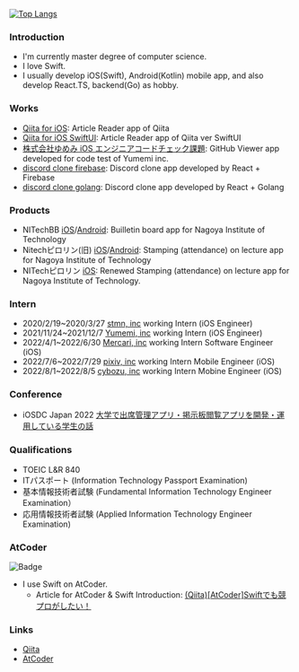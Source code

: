 [![Top Langs](https://github-readme-stats-git-masterrstaa-rickstaa.vercel.app/api/top-langs/?username=kntkymt&layout=compact)](https://github.com/anuraghazra/github-readme-stats)

### Introduction
- I'm currently master degree of computer science.
- I love Swift.
- I usually develop iOS(Swift), Android(Kotlin) mobile app, and also develop React.TS, backend(Go) as hobby.

### Works
- [Qiita for iOS](https://github.com/kntkymt/Qiita_for_iOS): Article Reader app of Qiita
- [Qiita for iOS SwiftUI](https://github.com/kntkymt/Qiita_for_iOS_SwiftUI): Article Reader app of Qiita ver SwiftUI
- [株式会社ゆめみ iOS エンジニアコードチェック課題](https://github.com/kntkymt/yumemi-ios-engineer-codecheck): GitHub Viewer app developed for code test of Yumemi inc.
- [discord clone firebase](https://github.com/kntkymt/discord_clone_firebase): Discord clone app developed by React + Firebase
- [discord clone golang](https://github.com/kntkymt/discord_clone_golang): Discord clone app developed by React + Golang
    
### Products
- NITechBB [iOS](https://apps.apple.com/us/app/id1525858812)/[Android](https://play.google.com/store/apps/details?id=com.c0de_mattari.nitechbb): Builletin board app for Nagoya Institute of Technology
- Nitechピロリン(旧) [iOS](https://apps.apple.com/us/app/id1449703640)/[Android](https://play.google.com/store/apps/details?id=jp.ac.nitech.pyrroline): Stamping (attendance) on lecture app for Nagoya Institute of Technology
- NITechピロリン [iOS](https://apps.apple.com/us/app/id1584907746): Renewed Stamping (attendance) on lecture app for Nagoya Institute of Technology.

### Intern
- 2020/2/19~2020/3/27 [stmn, inc](https://stmn.co.jp/) working Intern (iOS Engineer)
- 2021/11/24~2021/12/7 [Yumemi, inc](https://www.yumemi.co.jp/) working Intern (iOS Engineer)
- 2022/4/1~2022/6/30 [Mercari, inc](https://about.mercari.com/) working Intern Software Engineer (iOS)
- 2022/7/6~2022/7/29 [pixiv, inc](https://www.pixiv.co.jp/) working Intern Mobile Engineer (iOS)
- 2022/8/1~2022/8/5 [cybozu, inc](https://cybozu.co.jp/) working Intern Mobine Engineer (iOS)

### Conference
- iOSDC Japan 2022 [大学で出席管理アプリ・掲示板閲覧アプリを開発・運用している学生の話](https://fortee.jp/iosdc-japan-2022/proposal/f4ca136c-710e-4373-8b4c-1a4265ff5ed7)

### Qualifications
- TOEIC L&R 840
- ITパスポート (Information Technology Passport Examination)
- 基本情報技術者試験 (Fundamental Information Technology Engineer Examination）
- 応用情報技術者試験 (Applied Information Technology Engineer Examination)
    
### AtCoder

![Badge](https://cp-logo.vercel.app/atcoder/kntkymt)

- I use Swift on AtCoder.
    - Article for AtCoder & Swift Introduction: [(Qiita)[AtCoder]Swiftでも競プロがしたい！](https://qiita.com/kntkymt/items/4f02c6b90462f354de6d)

### Links
- [Qiita](https://qiita.com/kntkymt)
- [AtCoder](https://atcoder.jp/users/kntkymt)
